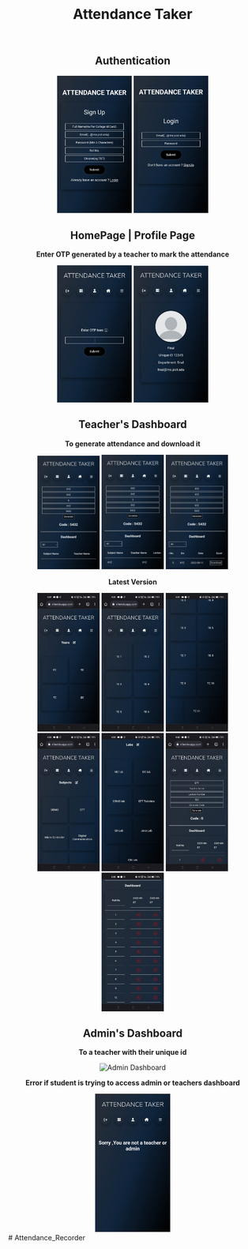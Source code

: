 <div id="top"></div>

<!-- PROJECT LOGO -->
<br />
<div align="center">
                                                                
  <h1>Attendance Taker</h1>
  
  <br/>
  <h2>Authentication</h2>

  <img src="signup.jpg" alt="signup Page" width="30%" height="55%">
  <img src="login.jpg" alt="login Page" width="30%" height="55%">
  <br/>
  <h2>HomePage | Profile Page</h2>
  <p><b>Enter OTP generated by a teacher to mark the attendance</b></p>
  <img src="home.jpg" alt="Home Page" width="30%" height="55%">
   <img src="profile.jpg" alt="Profile Page" width="30%" height="55%">
  
   <br/>
  <h2>Teacher's Dashboard</h2>
  <p><b>To generate attendance and download it</b></p>
  <img src="generate.jpg" alt="Generate" width="25%" height="45%">
  <img src="generateattendance.jpg" alt="Generate attendance" width="25%" height="45%">
  <img src="download.jpg" alt="Download attendance" width="25%" height="45%">
  <p><b>Latest Version</b></p>
  <img src="D1.jpeg" alt="Download attendance" width="25%" height="45%">
  <img src="D2.jpeg" alt="Download attendance" width="25%" height="45%">
  <img src="D3.jpeg" alt="Download attendance" width="25%" height="45%">
  <br/>
  <img src="D4.jpeg" alt="Download attendance" width="25%" height="45%">
  <img src="D5.jpeg" alt="Download attendance" width="25%" height="45%">
  <img src="D6.jpeg" alt="Download attendance" width="25%" height="45%">
  <br/>
  <img src="D7.jpeg" alt="Download attendance" width="25%" height="45%">
   <br/>
    <h2>Admin's Dashboard</h2>
  <p><b>To a teacher with their unique id</b></p>
  <img src="addteacher.jpg" alt="Admin Dashboard" width="30%" height="55%">
  <p><b>Error if student is trying to access admin or teachers dashboard</b></p>
  <img src="student.jpg" alt="error" width="30%" height="55%">

   <br/>

</div>
#   A t t e n d a n c e _ R e c o r d e r 
 
 
